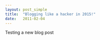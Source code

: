 ```yaml
---
layout: post_simple
title:  "Blogging like a hacker in 2015!"
date:   2011-02-04 
---
```


Testing a new blog post